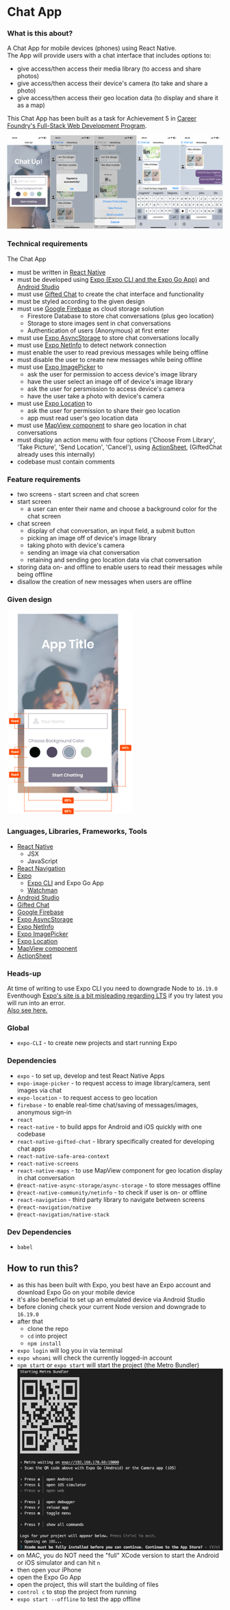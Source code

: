 # Chat App

### What is this about?
A Chat App for mobile devices (phones) using React Native.
<br>
The App will provide users with a chat interface that includes options to:
- give access/then access their media library (to access and share photos)
- give access/then access their device's camera (to take and share a photo)
- give access/then access their geo location data (to display and share it as a map)

This Chat App has been built as a task for Achievement 5 in [Career Foundry's Full-Stack Web Development Program](https://careerfoundry.com/en/courses/become-a-web-developer/).

![Screenshot of different screens of the Chat App](/assets/screenshots/screenshot-chat-app.png)

### Technical requirements
The Chat App
- must be written in [React Native](https://github.com/facebook/react-native)
- must be developed using [Expo (Expo CLI and the Expo Go App)](https://expo.dev/) and [Android Studio](https://developer.android.com/studio)
- must use [Gifted Chat](https://github.com/FaridSafi/react-native-gifted-chat) to create the chat interface and functionality
- must be styled according to the given design
- must use [Google Firebase](https://firebase.google.com/) as cloud storage solution
  - Firestore Database to store chat conversations (plus geo location)
  - Storage to store images sent in chat conversations
  - Authentication of users (Anonymous) at first enter
- must use [Expo AsyncStorage](https://docs.expo.dev/versions/latest/sdk/async-storage/) to store chat conversations locally
- must use [Expo NetInfo](https://docs.expo.dev/versions/latest/sdk/netinfo/) to detect network connection
- must enable the user to read previous messages while being offline
- must disable the user to create new messages while being offline
- must use [Expo ImagePicker](https://docs.expo.dev/versions/latest/sdk/imagepicker/) to
  - ask the user for permission to access device's image library
  - have the user select an image off of device's image library
  - ask the user for persmission to access device's camera
  - have the user take a photo with device's camera
- must use [Expo Location](https://docs.expo.dev/versions/latest/sdk/location/) to
  - ask the user for permission to share their geo location
  - app must read user's geo location data
- must use [MapView component](https://github.com/react-native-maps/react-native-maps) to share geo location in chat conversations
- must display an action menu with four options ('Choose From Library', 'Take Picture', 'Send Location', 'Cancel'), using [ActionSheet](https://github.com/expo/react-native-action-sheet), (GiftedChat already uses this internally)
- codebase must contain comments

### Feature requirements
- two screens - start screen and chat screen
- start screen
  - a user can enter their name and choose a background color for the chat screen
- chat screen
  - display of chat conversation, an input field, a submit button
  - picking an image off of device's image library
  - taking photo with device's camera
  - sending an image via chat conversation
  - retaining and sending geo location data via chat conversation
- storing data on- and offline to enable users to read their messages while being offline
- disallow the creation of new messages when users are offline

### Given design
![Screenshot of given design](/assets/screenshots/screenshot-given-design.png)

### Languages, Libraries, Frameworks, Tools
- [React Native](https://github.com/facebook/react-native)
  - JSX
  - JavaScript
- [React Navigation](https://reactnavigation.org/docs/getting-started/)
- [Expo](https://expo.dev/)
  - [Expo CLI](https://docs.expo.dev/get-started/installation/) and Expo Go App
  - [Watchman](https://docs.expo.dev/get-started/installation/#requirements)
- [Android Studio](https://developer.android.com/studio)
- [Gifted Chat](https://github.com/FaridSafi/react-native-gifted-chat)
- [Google Firebase](https://firebase.google.com/)
- [Expo AsyncStorage](https://docs.expo.dev/versions/latest/sdk/async-storage/)
- [Expo NetInfo](https://docs.expo.dev/versions/latest/sdk/netinfo/)
- [Expo ImagePicker](https://docs.expo.dev/versions/latest/sdk/imagepicker/)
- [Expo Location](https://docs.expo.dev/versions/latest/sdk/location/)
- [MapView component](https://github.com/react-native-maps/react-native-maps)
- [ActionSheet](https://github.com/expo/react-native-action-sheet)

### Heads-up
At time of writing to use Expo CLI you need to downgrade Node to `16.19.0` <br>
Eventhough [Expo's site is a bit misleading regarding LTS](https://docs.expo.dev/get-started/installation/) if you try latest you will run into an error. <br>
[Also see here.](https://github.com/expo/expo/issues/21026)

### Global
- `expo-CLI` - to create new projects and start running Expo

### Dependencies
- `expo` - to set up, develop and test React Native Apps
- `expo-image-picker` - to request access to image library/camera, sent images via chat
- `expo-location` - to request access to geo location
- `firebase` - to enable real-time chat/saving of messages/images, anonymous sign-in
- `react`
- `react-native` - to build apps for Android and iOS quickly with one codebase
- `react-native-gifted-chat` - library specifically created for developing chat apps
- `react-native-safe-area-context`
- `react-native-screens`
- `react-native-maps` - to use MapView component for geo location display in chat conversation
- `@react-native-async-storage/async-storage` - to store messages offline
- `@react-native-community/netinfo` - to check if user is on- or offline
- `react-navigation` - third party library to navigate between screens
- `@react-navigation/native`
- `@react-navigation/native-stack`

### Dev Dependencies
- `babel`

## How to run this?
- as this has been built with Expo, you best have an Expo account and download Expo Go on your mobile device
- it's also beneficial to set up an emulated device via Android Studio
- before cloning check your current Node version and downgrade to `16.19.0`
- after that
  - clone the repo
  - `cd` into project
  - `npm install`
- `expo login` will log you in via terminal
- `expo whoami` will check the currently logged-in account
- `npm start` or `expo start` will start the project (the Metro Bundler)
![Screenshot of Metro Bundler](/assets/screenshots//screenshot-metro-bundler.png)
- on MAC, you do NOT need the "full" XCode version to start the Android or iOS simulator and can hit `n`
- then open your iPhone
- open the Expo Go App
- open the project, this will start the building of files
- `control c` to stop the project from running
- `expo start --offline` to test the app offline

